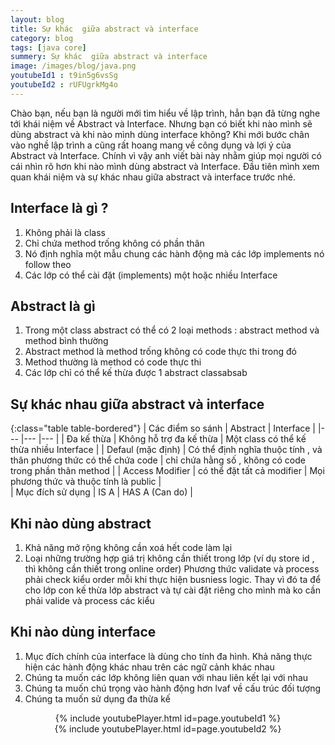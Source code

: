 ```yaml
---
layout: blog
title: Sự khác  giữa abstract và interface
category: blog
tags: [java core]
summery: Sự khác  giữa abstract và interface 
image: /images/blog/java.png
youtubeId1 : t9in5g6vsSg
youtubeId2 : rUFUgrkMg4o
---
```


Chào bạn, nếu bạn là người mới tìm hiểu về lập trình, hẳn bạn đã từng nghe tới khái niệm về Abstract và Interface.
Nhưng bạn có biết khi nào mình sẽ dùng abstract và khi nào mình dùng interface không? Khi mới bước chân vào 
nghề lập trình a cũng rất hoang mang về công dụng và lợi ý của Abstract và Interface. Chính vì vậy anh
viết bài này nhằm giúp mọi người có cái nhìn rõ hơn khi nào mình dùng abstract và Interface.
Đầu tiên mình xem quan khái niệm và sự khác nhau giữa abstract và interface trước nhé.

## Interface là gì ?

1. Không phải là class
2. Chỉ chứa method trống không có phần thân
3. Nó định nghĩa một mẫu chung các hành động mà các lớp implements nó follow theo
4. Các lớp có thể cài đặt (implements) một hoặc nhiều Interface 

## Abstract là gì

1. Trong một class abstract có thể có 2 loại methods : abstract method và method bình thường
2. Abstract method là method trống không có code thực thi trong đó
3. Method thường là method có code thực thi 
4. Các lớp chỉ có thể kế thừa được 1 abstract classabsab

## Sự khác nhau giữa abstract và interface

 {:class="table table-bordered"}
 |  Các điểm so sánh  	|  Abstract	                    |   Interface	                                  | 
 |---	                |---	                        |---	     	                                  |
 |   Đa kế thừa 	    | Không hỗ trợ đa kế thừa	    | Một class có thể kế thừa nhiều Interface        |
 |   Defaul (mặc định) 	| Có thể định nghĩa thuộc tính , và thân phương thức có thể chứa code 	    | chỉ chứa hằng số , không có code trong phần thân method | 
 |   Access Modifier	                |   có thể đặt tất cả modifier	    |   Mọi phương thức và thuộc tính là  public	        |  
 |   Mục đích sử dụng                   |     IS  A    |    HAS A (Can do)    |
 
## Khi nào dùng abstract

1. Khả năng mở rộng không cần xoá hết code làm lại
2. Loại những trường hợp giá trị không cần thiết trong lớp (ví dụ store id , thì không cần thiết trong online order)
Phương thức validate và process phải check kiểu order mỗi khi thực hiện busniess logic. Thay vì đó ta để cho lớp con kế thừa lớp abstract và tự cài đặt riêng cho mình mà ko cần phải valide và process các kiểu


## Khi nào dùng interface

1. Mục đích chính của interface là dùng cho tính đa hình. Khả năng thực hiện các hành động khác nhau trên các
ngữ cảnh khác nhau
2. Chúng ta muốn các lớp không liên quan với nhau liên kết lại với nhau
3. Chúng ta muốn chú trọng vào hành động hơn lvaf về cấu trúc đối tượng
4. Chúng ta muốn sử dụng đa thừa kế 

<center>
{% include youtubePlayer.html id=page.youtubeId1 %}
</center>

<center>
{% include youtubePlayer.html id=page.youtubeId2 %}
</center>